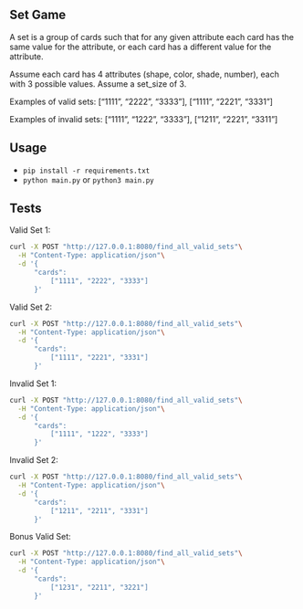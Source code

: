 ## Set Game

A set is a group of cards such that for any given attribute each card has the same value for the attribute, or each card has a different value for the attribute.  


Assume each card has 4 attributes (shape, color, shade, number), each with 3 possible values.  Assume a set_size of 3.


Examples of valid sets: [“1111”, “2222”, “3333”], [“1111”, “2221”, “3331”]

Examples of invalid sets: [“1111”, “1222”, “3333”], [“1211”, “2221”, “3311”]


## Usage
- `pip install -r requirements.txt`
- `python main.py` or `python3 main.py`

## Tests
Valid Set 1:
```sh 
curl -X POST "http://127.0.0.1:8080/find_all_valid_sets"\
  -H "Content-Type: application/json"\
  -d '{
      "cards": 
          ["1111", "2222", "3333"]
      }'
```

Valid Set 2:
```sh 
curl -X POST "http://127.0.0.1:8080/find_all_valid_sets"\
  -H "Content-Type: application/json"\
  -d '{
      "cards": 
          ["1111", "2221", "3331"]
      }'
```

Invalid Set 1:
```sh 
curl -X POST "http://127.0.0.1:8080/find_all_valid_sets"\
  -H "Content-Type: application/json"\
  -d '{
      "cards": 
          ["1111", "1222", "3333"]
      }'
```

Invalid Set 2:
```sh 
curl -X POST "http://127.0.0.1:8080/find_all_valid_sets"\
  -H "Content-Type: application/json"\
  -d '{
      "cards": 
          ["1211", "2211", "3331"]
      }'
```


Bonus Valid Set:
```sh 
curl -X POST "http://127.0.0.1:8080/find_all_valid_sets"\
  -H "Content-Type: application/json"\
  -d '{
      "cards": 
          ["1231", "2211", "3221"]
      }'
```
